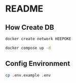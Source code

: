# README

## How Create DB

```bash
docker create network HEEPOKE
```

```bash
docker compose up -d
```

## Config Environment

```bash
cp .env.example .env
```
